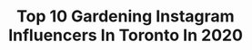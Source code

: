 ---
title: Top 10 Gardening Instagram Influencers In Toronto In 2020
description: >-
  Find top gardening Instagram influencers in Toronto in 2020. Most popular hashtags: #runwildmychild #discoveron #gardening #foodie.
platform: Instagram
profiles:
  - username: "sam.daveena"
    fullname: >-
      Eighth House 88
    location: "Canada"
    followers: 1748
    engagement: 1112
    commentsToLikes: 0.079534
    avatar: "https://scontent-ams4-1.cdninstagram.com/v/t51.2885-19/s320x320/66445839_516316595777304_8832312575904448512_n.jpg?_nc_ht=scontent-ams4-1.cdninstagram.com&_nc_ohc=GHr8A7tBQGoAX88NWc_&oh=aa1780ac08700709dccc80a71d7b9e8a&oe=5E971C7F"
    verified: false
    hashtags: "#visionaryart, #spiritualart, #saturnreturn, #thighpiece"
  - username: "lisa.eats"
    fullname: >-
      Lisa Z 💚
    location: "Canada"
    followers: 25678
    engagement: 296
    commentsToLikes: 0.163178
    avatar: "https://scontent-amt2-1.cdninstagram.com/v/t51.2885-19/s320x320/68958214_465416964013020_5891859604354105344_n.jpg?_nc_ht=scontent-amt2-1.cdninstagram.com&_nc_ohc=L_kdSbWKQIQAX-nC-xH&oh=d8bf3c002d85d5292be82ea429db74f0&oe=5EB93434"
    verified: false
    hashtags: "#veganpasta, #selfisolation, #antioxidants, #cake"
  - username: "colourfyme"
    fullname: >-
      🌸 Colourfy Me 🌸
    location: "Canada"
    followers: 12496
    engagement: 623
    commentsToLikes: 0.038410
    avatar: "https://scontent-lhr8-1.cdninstagram.com/v/t51.2885-19/s150x150/52410686_2105215092865599_6976219261819682816_n.jpg?_nc_ht=scontent-lhr8-1.cdninstagram.com&_nc_ohc=gU2QCf4QmnoAX9djccy&oh=259e0e38f199a3f204e3bd74e851bac2&oe=5EBBE9AE"
    verified: false
    hashtags: "#sakurakinomoto, #acnh, #katrina, #cloud"
  - username: "kristalii"
    fullname: >-
      Krista Lii
    location: "Canada"
    followers: 32155
    engagement: 267
    commentsToLikes: 0.194880
    avatar: "https://scontent-lhr8-1.cdninstagram.com/v/t51.2885-19/s320x320/83934299_2690167377744256_2694090366096769024_n.jpg?_nc_ht=scontent-lhr8-1.cdninstagram.com&_nc_ohc=GhaoW_Q805EAX8n_mRE&oh=af1f5734a17cf13ebbb67b2df33010a8&oe=5EB96B74"
    verified: false
    hashtags: "#travellingfamily, #whatevertheweather, #gardening, #tpphotooftheday"
  - username: "tarahurstdesign"
    fullname: >-
      Tara Hurst
    location: "Canada"
    followers: 7144
    engagement: 430
    commentsToLikes: 0.052045
    avatar: "https://scontent-ams4-1.cdninstagram.com/v/t51.2885-19/s320x320/82715103_803389566794975_3571761044634206208_n.jpg?_nc_ht=scontent-ams4-1.cdninstagram.com&_nc_ohc=j65z4lOYF2YAX9UiIWX&oh=4f314f1e5db5779b1e40907015a244aa&oe=5EB578B4"
    verified: false
    hashtags: ""
  - username: "the_simple_green"
    fullname: >-
      Heidi | The Simple Green
    location: "Canada"
    followers: 11806
    engagement: 551
    commentsToLikes: 0.150614
    avatar: "https://scontent-lhr8-1.cdninstagram.com/v/t51.2885-19/s320x320/26867245_122130478601807_7781665203371900928_n.jpg?_nc_ht=scontent-lhr8-1.cdninstagram.com&_nc_ohc=c8-EQEyRymUAX8xmKUb&oh=cb993435475cab609a226249dfec092c&oe=5EBBEE26"
    verified: false
    hashtags: "#chocolateganache, #igeats, #foodphotographer, #applepicking"
  - username: "antoniovalenteflowers"
    fullname: >-
      Antonio Valente Flowers
    location: "Canada"
    followers: 39108
    engagement: 336
    commentsToLikes: 0.047582
    avatar: "https://scontent-ams4-1.cdninstagram.com/v/t51.2885-19/s320x320/13269523_552412941629854_1970149043_a.jpg?_nc_ht=scontent-ams4-1.cdninstagram.com&_nc_ohc=yhZ-gKBhk0UAX9uXfRy&oh=7f47ed96eaefefedbb8f12980c946c1d&oe=5EB9316B"
    verified: false
    hashtags: ""
  - username: "seldabelda"
    fullname: >-
      anna aromin
    location: "Canada"
    followers: 33241
    engagement: 371
    commentsToLikes: 0.102901
    avatar: "https://scontent-lht6-1.cdninstagram.com/v/t51.2885-19/s320x320/87828827_1556602927847743_692572766494261248_n.jpg?_nc_ht=scontent-lht6-1.cdninstagram.com&_nc_ohc=Gmr-b1Ss9vIAX9Fq2u5&oh=413a747252b37b47d4a0160253bdc288&oe=5EB8BB88"
    verified: false
    hashtags: "#my, #littleadventures, #houseplantcommunity, #fadedaesthetics"
  - username: "kristalii"
    fullname: >-
      Krista Lii
    location: "Canada"
    followers: 32155
    engagement: 267
    commentsToLikes: 0.194880
    avatar: "https://scontent-lhr8-1.cdninstagram.com/v/t51.2885-19/s320x320/83934299_2690167377744256_2694090366096769024_n.jpg?_nc_ht=scontent-lhr8-1.cdninstagram.com&_nc_ohc=GhaoW_Q805EAX8n_mRE&oh=af1f5734a17cf13ebbb67b2df33010a8&oe=5EB96B74"
    verified: false
    hashtags: "#travellingfamily, #whatevertheweather, #gardening, #tpphotooftheday"
  - username: "angharada.model"
    fullname: >-
      𝒜 𝓃 𝑔 𝒽 𝒶 𝓇 𝒶 𝒹 𝒶
    location: "Canada"
    followers: 29141
    engagement: 357
    commentsToLikes: 0.044830
    avatar: "https://scontent-lhr8-1.cdninstagram.com/v/t51.2885-19/s320x320/83033683_186148805830645_2030487793964154880_n.jpg?_nc_ht=scontent-lhr8-1.cdninstagram.com&_nc_ohc=gpvvKB2SK5YAX8P1evY&oh=c07f44936a07a861fd4b72f30691a51b&oe=5EBBA613"
    verified: false
    hashtags: "#ethereal, #gardening, #power, #photographyart"
---